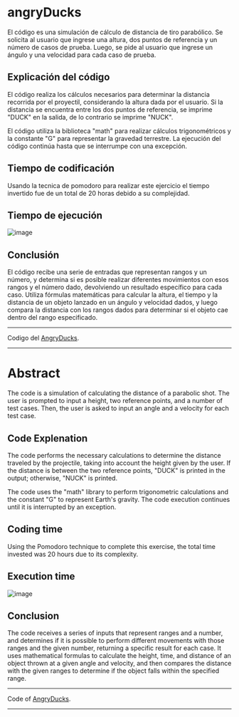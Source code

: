 # angryDucks

El código es una simulación de cálculo de distancia de tiro parabólico. Se solicita al usuario que ingrese una altura, dos puntos de referencia y un número de casos de prueba. Luego, se pide al usuario que ingrese un ángulo y una velocidad para cada caso de prueba.

## Explicación del código

El código realiza los cálculos necesarios para determinar la distancia recorrida por el proyectil, considerando la altura dada por el usuario. Si la distancia se encuentra entre los dos puntos de referencia, se imprime "DUCK" en la salida, de lo contrario se imprime "NUCK".

El código utiliza la biblioteca "math" para realizar cálculos trigonométricos y la constante "G" para representar la gravedad terrestre. La ejecución del código continúa hasta que se interrumpe con una excepción.

## Tiempo de codificación

Usando la tecnica de pomodoro para realizar este ejercicio el tiempo invertido fue de un total de 20 horas debido a su complejidad.

## Tiempo de ejecución

![image](https://user-images.githubusercontent.com/38923604/234460804-87a30a82-c77d-41da-b37c-442d93ba480b.png)


## Conclusión

El código recibe una serie de entradas que representan rangos y un número, y determina si es posible realizar diferentes movimientos con esos rangos y el número dado, devolviendo un resultado específico para cada caso. Utiliza fórmulas matemáticas para calcular la altura, el tiempo y la distancia de un objeto lanzado en un ángulo y velocidad dados, y luego compara la distancia con los rangos dados para determinar si el objeto cae dentro del rango especificado.

***

Codigo del [AngryDucks](https://github.com/davig3t3/angryDucks/blob/main/angryDucks.py).

***

# Abstract

The code is a simulation of calculating the distance of a parabolic shot. The user is prompted to input a height, two reference points, and a number of test cases. Then, the user is asked to input an angle and a velocity for each test case.


## Code Explenation

The code performs the necessary calculations to determine the distance traveled by the projectile, taking into account the height given by the user. If the distance is between the two reference points, "DUCK" is printed in the output; otherwise, "NUCK" is printed.

The code uses the "math" library to perform trigonometric calculations and the constant "G" to represent Earth's gravity. The code execution continues until it is interrupted by an exception.

## Coding time

Using the Pomodoro technique to complete this exercise, the total time invested was 20 hours due to its complexity.

## Execution time

![image](https://user-images.githubusercontent.com/38923604/234460901-e4e5ace9-22e9-471b-86ce-0a9a914b838c.png)


## Conclusion

The code receives a series of inputs that represent ranges and a number, and determines if it is possible to perform different movements with those ranges and the given number, returning a specific result for each case. It uses mathematical formulas to calculate the height, time, and distance of an object thrown at a given angle and velocity, and then compares the distance with the given ranges to determine if the object falls within the specified range.

***

Code of [AngryDucks](https://github.com/davig3t3/angryDucks/blob/main/angryDucks.py).

***
